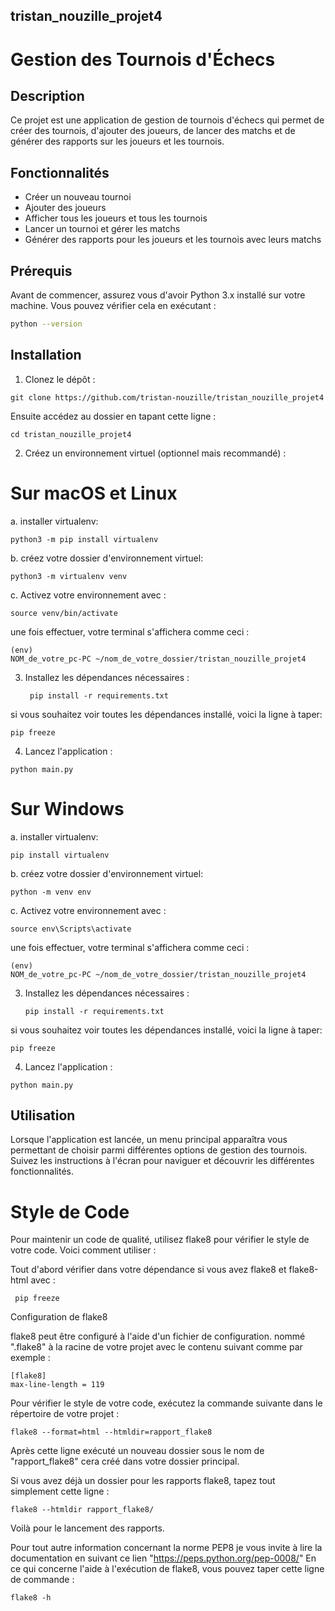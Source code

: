 ## tristan_nouzille_projet4

# Gestion des Tournois d'Échecs

## Description
Ce projet est une application de gestion de tournois d'échecs qui permet de créer des tournois, d'ajouter des joueurs, de lancer des matchs et de générer des rapports sur les joueurs et les tournois.

## Fonctionnalités
- Créer un nouveau tournoi
- Ajouter des joueurs
- Afficher tous les joueurs et tous les tournois
- Lancer un tournoi et gérer les matchs
- Générer des rapports pour les joueurs et les tournois avec leurs matchs

## Prérequis
Avant de commencer, assurez vous d'avoir Python 3.x installé sur votre machine. Vous pouvez vérifier cela en exécutant :

```bash
python --version

```
## Installation

1. Clonez le dépôt :

  ```
  git clone https://github.com/tristan-nouzille/tristan_nouzille_projet4
  ```

  Ensuite accédez au dossier en tapant cette ligne :

  ```
  cd tristan_nouzille_projet4
  ```
2. Créez un environnement virtuel (optionnel mais recommandé) :

# Sur macOS et Linux
a. installer virtualenv:

 ```
 python3 -m pip install virtualenv
 ```
b. créez votre dossier d'environnement virtuel:

 ```
 python3 -m virtualenv venv
 ```
c. Activez votre environnement avec :

  ```
  source venv/bin/activate 
  ```
  une fois effectuer, votre terminal s'affichera comme ceci :

  ```
  (env)
  NOM_de_votre_pc-PC ~/nom_de_votre_dossier/tristan_nouzille_projet4
  ```

3. Installez les dépendances nécessaires :
   
   ```
    pip install -r requirements.txt
   ``` 
 si vous souhaitez voir toutes les dépendances installé, voici la ligne à taper:

  ```
  pip freeze
  ```
  
4. Lancez l'application :

 ```
 python main.py
 ```

# Sur Windows
 
a. installer virtualenv:

 ```
 pip install virtualenv
 ```
b. créez votre dossier d'environnement virtuel:

 ```
 python -m venv env
 ```
c. Activez votre environnement avec :

  ```
  source env\Scripts\activate  
  ```
une fois effectuer, votre terminal s'affichera comme ceci :
  ```
  (env)
  NOM_de_votre_pc-PC ~/nom_de_votre_dossier/tristan_nouzille_projet4
  ```

3. Installez les dépendances nécessaires :
   
   ```
   pip install -r requirements.txt
   ```

  si vous souhaitez voir toutes les dépendances installé, voici la ligne à taper:

  ```
  pip freeze
  ```
  
4. Lancez l'application :

 ```
 python main.py
 ```

## Utilisation

Lorsque l'application est lancée, un menu principal apparaîtra vous permettant de choisir parmi différentes options de gestion des tournois. Suivez les instructions à l'écran pour naviguer et découvrir les différentes fonctionnalités.

# Style de Code
Pour maintenir un code de qualité, utilisez flake8 pour vérifier le style de votre code. Voici comment utiliser :

Tout d'abord vérifier dans votre dépendance si vous avez flake8 et flake8-html avec : 

 ```
  pip freeze
 ```

Configuration de flake8

flake8 peut être configuré à l'aide d'un fichier de configuration. nommé ".flake8" à la racine de votre projet avec le contenu suivant comme par exemple : 

```
[flake8]
max-line-length = 119
```
Pour vérifier le style de votre code, exécutez la commande suivante dans le répertoire de votre projet :

 ```
 flake8 --format=html --htmldir=rapport_flake8
 ```

Après cette ligne exécuté un nouveau dossier sous le nom de "rapport_flake8" cera créé dans votre dossier principal.

Si vous avez déjà un dossier pour les rapports flake8, tapez tout simplement cette ligne :

 ```
 flake8 --htmldir rapport_flake8/
 ```
Voilà pour le lancement des rapports.

Pour tout autre information concernant la norme PEP8 je vous invite à lire la documentation en suivant ce lien "https://peps.python.org/pep-0008/"
En ce qui concerne l'aide à l'exécution de flake8, vous pouvez taper cette ligne de commande :

 ```
 flake8 -h
 ```
